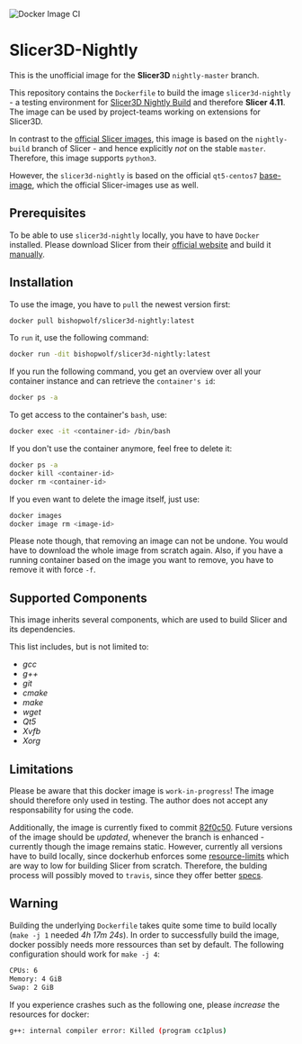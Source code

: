 ![Docker Image CI](https://github.com/BishopWolf/slicer3d-docker/workflows/Docker%20Image%20CI/badge.svg)

# Slicer3D-Nightly

This is the unofficial image for the **Slicer3D** `nightly-master` branch.

This repository contains the `Dockerfile` to build the image `slicer3d-nightly` - a testing environment for [Slicer3D Nightly Build](https://github.com/Slicer/Slicer/tree/nightly-master) and therefore **Slicer 4.11**. The image can be used by project-teams working on extensions for Slicer3D.

In contrast to the [official Slicer images](https://github.com/thewtex/SlicerDocker), this image is based on the `nightly-build` branch of Slicer - and hence explicitly _not_ on the stable `master`. Therefore, this image supports `python3`.

However, the `slicer3d-nightly` is based on the official `qt5-centos7` [base-image](https://github.com/Slicer/SlicerBuildEnvironment/blob/master/Docker/qt5-centos7/Dockerfile), which the official Slicer-images use as well.

## Prerequisites

To be able to use `slicer3d-nightly` locally, you have to have `Docker` installed.
Please download Slicer from their [official website](https://www.docker.com/get-started) and build it [manually](https://www.slicer.org/wiki/Documentation/Nightly/Developers/Build_Instructions).

## Installation

To use the image, you have to `pull` the newest version first:

```bash
docker pull bishopwolf/slicer3d-nightly:latest
```

To `run` it, use the following command:

```bash
docker run -dit bishopwolf/slicer3d-nightly:latest
```

If you run the following command, you get an overview over all your container instance and can retrieve the `container's id`:

```bash
docker ps -a
```

To get access to the container's `bash`, use:

```bash
docker exec -it <container-id> /bin/bash
```

If you don't use the container anymore, feel free to delete it:

```bash
docker ps -a
docker kill <container-id>
docker rm <container-id>
```

If you even want to delete the image itself, just use:

```bash
docker images
docker image rm <image-id>
```

Please note though, that removing an image can not be undone. You would have to download the whole image from scratch again.
Also, if you have a running container based on the image you want to remove, you have to remove it with force `-f`.

## Supported Components

This image inherits several components, which are used to build Slicer and its dependencies.

This list includes, but is not limited to:

- *gcc*
- *g++*
- *git*
- *cmake*
- *make*
- *wget*
- *Qt5*
- *Xvfb*
- *Xorg*

## Limitations

Please be aware that this docker image is `work-in-progress`! The image should therefore only used in testing.
The author does not accept any responsability for using the code.

Additionally, the image is currently fixed to commit [82f0c50](https://github.com/Slicer/Slicer/commit/82f0c503a9bcd039edf7e1c6b3b33e78faf80bb7). Future versions of the image should be *updated*, whenever the branch is enhanced - currently though the image remains static. However, currently all versions have to build locally, since dockerhub enforces some [resource-limits](https://success.docker.com/article/what-are-the-current-resource-limits-placed-on-automated-builds) which are way to low for building Slicer from scratch. Therefore, the bulding process will possibly moved to `travis`, since they offer better [specs](https://docs.travis-ci.com/user/reference/overview/).

## Warning

Building the underlying `Dockerfile` takes quite some time to build locally (`make -j 1` needed *4h 17m 24s*). In order to successfully build the image, docker possibly needs more ressources than set by default. The following configuration should work for `make -j 4`:

```bash
CPUs: 6
Memory: 4 GiB
Swap: 2 GiB
```

If you experience crashes such as the following one, please *increase* the resources for docker:

```bash
g++: internal compiler error: Killed (program cc1plus)
```
